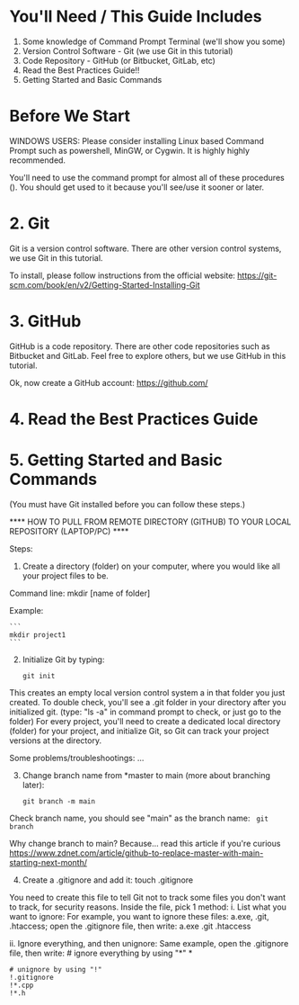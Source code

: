 # You'll Need / This Guide Includes
1. Some knowledge of Command Prompt Terminal (we'll show you some)
2. Version Control Software - Git (we use Git in this tutorial) 
3. Code Repository - GitHub (or Bitbucket, GitLab, etc)
4. Read the Best Practices Guide!! <link> 
5. Getting Started and Basic Commands 

# Before We Start 
WINDOWS USERS: Please consider installing Linux based Command Prompt such as powershell, MinGW, or Cygwin. It is highly highly recommended. 

You'll need to use the command prompt for almost all of these procedures (<link to command prompt tutorial and cheat sheet>). You should get used to it because you'll see/use it sooner or later. 

# 2. Git 
Git is a version control software. There are other version control systems, we use Git in this tutorial. 

To install, please follow instructions from the official website: 
 https://git-scm.com/book/en/v2/Getting-Started-Installing-Git 

# 3. GitHub 
GitHub is a code repository. There are other code repositories such as Bitbucket and GitLab. Feel free to explore others, but we use GitHub in this tutorial. 

Ok, now create a GitHub account: 
https://github.com/ 

# 4. Read the Best Practices Guide 
<link> 

# 5. Getting Started and Basic Commands
(You must have Git installed before you can follow these steps.) 

**** HOW TO PULL FROM REMOTE DIRECTORY (GITHUB) TO YOUR LOCAL REPOSITORY (LAPTOP/PC) ****

Steps:

1. Create a directory (folder) on your computer, where you would like all your project files to be.

 Command line: 
    mkdir [name of folder] 

 Example: 

    ```
    mkdir project1
    ```

2. Initialize Git by typing: 

    ```
    git init
    ```
 This creates an empty local version control system a  in that folder you just created. To double check, you'll see a .git folder in your directory after you initialized git. (type: "ls -a" in command prompt to check, or just go to the folder)
 For every project, you'll need to create a dedicated local directory (folder) for your project, and initialize Git, so Git can track your project versions at the directory. 

 Some problems/troubleshootings: 
...

3. Change branch name from *master to main (more about branching later): 
    ```
    git branch -m main
    ```
    
 Check branch name, you should see "main" as the branch name: 
    ``` 
    git branch 
    ```

 Why change branch to main? Because... read this article if you're curious
https://www.zdnet.com/article/github-to-replace-master-with-main-starting-next-month/ 

4. Create a .gitignore and add it: 
    touch .gitignore

 You need to create this file to tell Git not to track some files you don't want to track, for security reasons. 
 Inside the file, pick 1 method: 
 i. List what you want to ignore: 
 For example, you want to ignore these files: a.exe, .git, .htaccess; open the .gitignore file, then write: 
    a.exe
    .git
    .htaccess 

 ii. Ignore everything, and then unignore: 
 Same example, open the .gitignore file, then write: 
    # ignore everything by using "*"
    * 
        
    # unignore by using "!"
    !.gitignore
    !*.cpp
    !*.h
